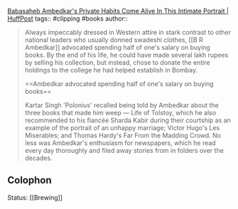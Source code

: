 [Babasaheb Ambedkar's Private Habits Come Alive In This Intimate Portrait | HuffPost](https://www.huffpost.com/archive/in/entry/heres-an-intimate-account-of-babasaheb-ambedkars-private-life_a_22062484)
  tags:: #clipping #books
  author:: 

>Always impeccably dressed in Western attire in stark contrast to other national leaders who usually donned swadeshi clothes, [[B R Ambedkar]] advocated spending half of one's salary on buying books. By the end of his life, he could have made several lakh rupees by selling his collection, but instead, chose to donate the entire holdings to the college he had helped establish in Bombay.
>
>==Ambedkar advocated spending half of one's salary on buying books==
>
>Kartar Singh 'Polonius' recalled being told by Ambedkar about the three books that made him weep — Life of Tolstoy, which he also recommended to his fiancée Sharda Kabir during their courtship as an example of the portrait of an unhappy marriage; Victor Hugo's Les Miserables; and Thomas Hardy's Far From the Madding Crowd. No less was Ambedkar's enthusiasm for newspapers, which he read every day thoroughly and filed away stories from in folders over the decades. 
   
## Colophon
Status: [[Brewing]]